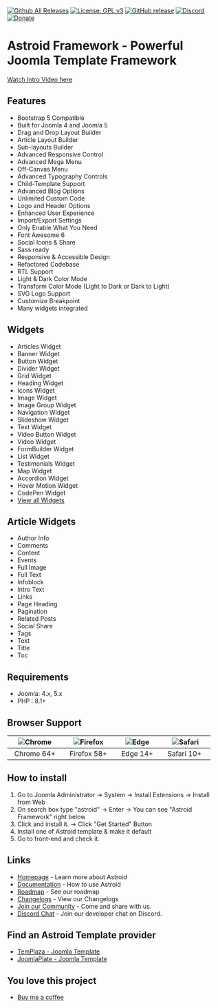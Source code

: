 [![Github All Releases](https://img.shields.io/github/downloads/templaza/astroid-framework/total.svg)](https://github.com/templaza/astroid-framework/releases)
[![License: GPL v3](https://img.shields.io/badge/License-GPL%20v3-blue.svg)](http://www.gnu.org/licenses/gpl-3.0)
[![GitHub release](https://img.shields.io/github/release/templaza/astroid-framework.svg)](https://github.com/templaza/astroid-framework/releases)
[![Discord](https://img.shields.io/discord/1098077651496874005)](https://discord.gg/2MwtsAX4Py)
[![Donate](https://img.shields.io/badge/donate-Buy%20me%20a%20coffee-blueviolet)](https://ko-fi.com/astroidframework)

# Astroid Framework - Powerful Joomla Template Framework

[Watch Intro Video here](https://www.youtube.com/watch?v=ZflNq3fDaXE)

## Features
* Bootstrap 5 Compatible
* Built for Joomla 4 and Joomla 5
* Drag and Drop Layout Builder
* Article Layout Builder
* Sub-layouts Builder
* Advanced Responsive Control
* Advanced Mega Menu
* Off-Canvas Menu
* Advanced Typography Controls
* Child-Template Support
* Advanced Blog Options
* Unlimited Custom Code
* Logo and Header Options
* Enhanced User Experience
* Import/Export Settings
* Only Enable What You Need
* Font Awesome 6
* Social Icons & Share
* Sass ready
* Responsive & Accessible Design
* Refactored Codebase
* RTL Support
* Light & Dark Color Mode
* Transform Color Mode (Light to Dark or Dark to Light)
* SVG Logo Support
* Customize Breakpoint
* Many widgets integrated

## Widgets
* Articles Widget
* Banner Widget
* Button Widget
* Divider Widget
* Grid Widget
* Heading Widget
* Icons Widget
* Image Widget
* Image Group Widget
* Navigation Widget
* Slideshow Widget
* Text Widget
* Video Button Widget
* Video Widget
* FormBuilder Widget
* List Widget
* Testimonials Widget
* Map Widget
* Accordion Widget
* Hover Motion Widget
* CodePen Widget
* [View all Widgets](https://astroidframe.work/widgets)

## Article Widgets
* Author Info
* Comments
* Content
* Events
* Full Image
* Full Text
* Infoblock
* Intro Text
* Links
* Page Heading
* Pagination
* Related Posts
* Social Share
* Tags
* Text
* Title
* Toc

## Requirements
* Joomla: 4.x, 5.x
* PHP : 8.1+

## Browser Support
| ![Chrome](https://raw.githubusercontent.com/alrra/browser-logos/master/src/chrome/chrome_48x48.png)|![Firefox](https://raw.githubusercontent.com/alrra/browser-logos/master/src/firefox/firefox_48x48.png)|![Edge](https://raw.githubusercontent.com/alrra/browser-logos/master/src/edge/edge_48x48.png)|![Safari](https://raw.githubusercontent.com/alrra/browser-logos/master/src/safari/safari_48x48.png)|
| :---: | :---:	|:---:|:---:|
| &nbsp;&nbsp;Chrome 64+&nbsp;&nbsp; | &nbsp;&nbsp;Firefox 58+&nbsp;&nbsp; | &nbsp;&nbsp;Edge 14+&nbsp;&nbsp; | &nbsp;&nbsp;Safari 10+ &nbsp;&nbsp; |

## How to install

1. Go to Joomla Administrator -> System -> Install Extensions -> Install from Web
2. On search box type "astroid" -> Enter -> You can see "Astroid Framework" right below
3. Click and install it. -> Click "Get Started" Button
4. Install one of Astroid template & make it default
5. Go to front-end and check it.

## Links
* [Homepage](https://astroidframe.work/) - Learn more about Astroid
* [Documentation](https://docs.astroidframe.work/) - How to use Astroid
* [Roadmap](https://github.com/orgs/templaza/projects/3/views/4?sortedBy%5Bdirection%5D=desc&sortedBy%5BcolumnId%5D=Milestone) - See our roadmap
* [Changelogs](https://github.com/templaza/astroid-framework/releases) - View our Changelogs
* [Join our Community](https://www.facebook.com/groups/astroid) - Come and share with us.
* [Discord Chat](https://discord.gg/2MwtsAX4Py) - Join our developer chat on Discord.

## Find an Astroid Template provider
* [TemPlaza - Joomla Template](https://www.templaza.com/joomla-templates.html)
* [JoomlaPlate - Joomla Template](https://www.joomlaplates.com/)

## You love this project
* [Buy me a coffee](https://ko-fi.com/astroidframework)